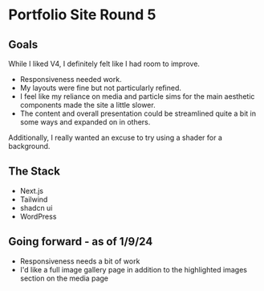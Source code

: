 # Portfolio Site Round 5

## Goals

While I liked V4, I definitely felt like I had room to improve. 
- Responsiveness needed work. 
- My layouts were fine but not particularly refined. 
- I feel like my reliance on media and particle sims for the main aesthetic components made the site a little slower. 
- The content and overall presentation could be streamlined quite a bit in some ways and expanded on in others. 

Additionally, I really wanted an excuse to try using a shader for a background.

## The Stack
- Next.js
- Tailwind
- shadcn ui
- WordPress

## Going forward - as of 1/9/24
- Responsiveness needs a bit of work
- I'd like a full image gallery page in addition to the highlighted images section on the media page

